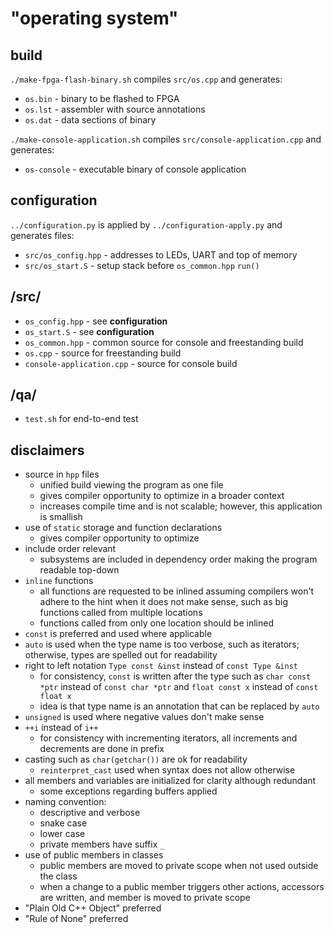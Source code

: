 # "operating system"

## build
`./make-fpga-flash-binary.sh` compiles `src/os.cpp` and generates:
* `os.bin` - binary to be flashed to FPGA
* `os.lst` - assembler with source annotations
* `os.dat` - data sections of binary

`./make-console-application.sh` compiles `src/console-application.cpp` and generates:
* `os-console` - executable binary of console application

## configuration
`../configuration.py` is applied by `../configuration-apply.py` and generates files:
* `src/os_config.hpp` - addresses to LEDs, UART and top of memory
* `src/os_start.S` - setup stack before `os_common.hpp` `run()`

## /src/
* `os_config.hpp` - see __configuration__
* `os_start.S` - see __configuration__
* `os_common.hpp` - common source for console and freestanding build
* `os.cpp` - source for freestanding build
* `console-application.cpp` - source for console build

## /qa/
* `test.sh` for end-to-end test

## disclaimers
* source in `hpp` files
  - unified build viewing the program as one file
  - gives compiler opportunity to optimize in a broader context
  - increases compile time and is not scalable; however, this application is smallish
* use of `static` storage and function declarations
  - gives compiler opportunity to optimize
* include order relevant
  - subsystems are included in dependency order making the program readable top-down
* `inline` functions
  - all functions are requested to be inlined assuming compilers won't adhere to the hint when it does not make sense, such as big functions called from multiple locations
  - functions called from only one location should be inlined
* `const` is preferred and used where applicable
* `auto` is used when the type name is too verbose, such as iterators; otherwise, types are spelled out for readability
* right to left notation `Type const &inst` instead of `const Type &inst`
  - for consistency, `const` is written after the type such as `char const *ptr` instead of `const char *ptr` and `float const x` instead of `const float x`
  - idea is that type name is an annotation that can be replaced by `auto`
* `unsigned` is used where negative values don't make sense
* `++i` instead of `i++`
  - for consistency with incrementing iterators, all increments and decrements are done in prefix
* casting such as `char(getchar())` are ok for readability
  - `reinterpret_cast` used when syntax does not allow otherwise
* all members and variables are initialized for clarity although redundant
  - some exceptions regarding buffers applied
* naming convention:
  - descriptive and verbose
  - snake case
  - lower case
  - private members have suffix `_`
* use of public members in classes
  - public members are moved to private scope when not used outside the class
  - when a change to a public member triggers other actions, accessors are written, and member is moved to private scope
* "Plain Old C++ Object" preferred
* "Rule of None" preferred
